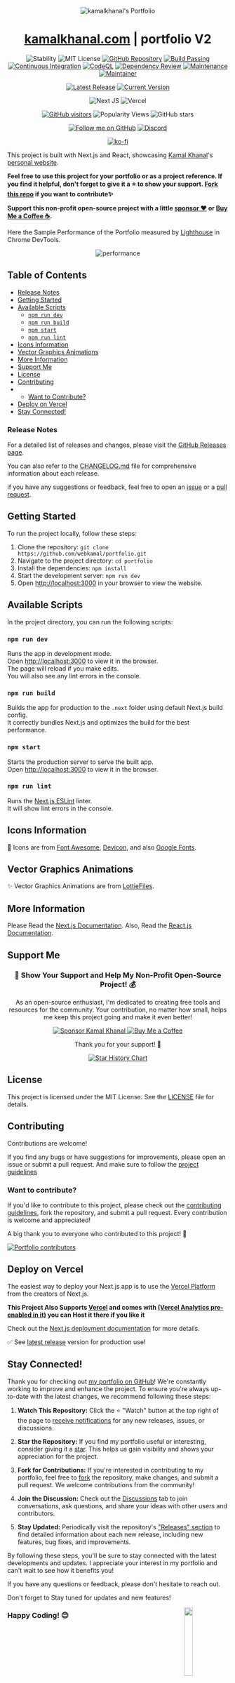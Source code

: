 <p align="center">
  <img src="https://raw.githubusercontent.com/webkamal/portfolio/refs/heads/main/public/img/screenshot-kk.png"  alt="kamalkhanal's Portfolio"/>
</p>

<div align="center">
  <h1><a href="https://kamalkhanal.com/">kamalkhanal.com</a> | portfolio V2</h1>
  
![Stability](https://img.shields.io/badge/stability-good-blue.svg) ![MIT License](https://img.shields.io/badge/license-MIT-green)
[![GitHub Repository](https://img.shields.io/badge/GitHub-Repository-blue)](https://github.com/webkamal/portfolio)
[![Build Passing](https://badge.buildkite.com/sample.svg?status=passing)](https://github.com/webkamal/portfolio)
[![Continuous Integration](https://github.com/webkamal/portfolio/actions/workflows/prettier.yml/badge.svg)](https://github.com/webkamal/portfolio/actions/workflows/prettier.yml)
[![CodeQL](https://github.com/webkamal/portfolio/actions/workflows/codeql.yml/badge.svg)](https://github.com/webkamal/portfolio/actions/workflows/codeql.yml)
[![Dependency Review](https://github.com/webkamal/portfolio/actions/workflows/dependency-review.yml/badge.svg)](https://github.com/webkamal/portfolio/actions/workflows/dependency-review.yml)
[![Maintenance](https://img.shields.io/badge/Maintained%3F-yes-green.svg)](https://GitHub.com/webkamal/portfolio)
[![Maintainer](https://img.shields.io/badge/maintainer-webkamal-blue)](https://GitHub.com/webkamal)

[![Latest Release](https://img.shields.io/github/release/webkamal/portfolio.svg)](https://github.com/webkamal/portfolio/releases/latest)
[![Current Version](https://img.shields.io/badge/Current%20Version-v2.0.1-blue.svg)](https://github.com/webkamal/portfolio/releases/tag/v2.0.1)

![Next JS](https://img.shields.io/badge/Next-black?style=for-the-badge&logo=next.js&logoColor=white)
![Vercel](https://img.shields.io/badge/Vercel-000000?style=for-the-badge&logo=vercel&logoColor=white)

[![GitHub visitors](https://img.shields.io/github/contributors/webkamal/portfolio.svg)](https://github.com/webkamal/portfolio/graphs/contributors)
![Popularity Views](https://komarev.com/ghpvc/?username=webkamal&style=flat&label=Popularity)
![GitHub stars](https://img.shields.io/github/stars/webkamal/portfolio.svg?style=social&label=Stars)

[![Follow me on GitHub](https://img.shields.io/github/followers/muhammad-fiaz?label=Follow&style=social)](https://github.com/webkamal)
[![Discord](https://img.shields.io/badge/Discord-Join%20us-7289DA?logo=discord&style=flat-square)](https://discord.gg/mXMhy2EX)

[![ko-fi](https://ko-fi.com/img/githubbutton_sm.svg)](https://ko-fi.com/webkamal)

</div>

This project is built with Next.js and React, showcasing [Kamal Khanal](https://github.com/webkamal/)'s [personal website](https://kamalkhanal.com/).

**Feel free to use this project for your portfolio or as a project reference. If you find it helpful, don't forget to give it a ⭐️ to show your support. [Fork this repo](https://github.com/webkamal/portfolio/fork) if you want to contribute✨**

**Support this non-profit open-source project with a little [sponsor ❤️](https://github.com/sponsors/webkamal) or [Buy Me a Coffee ☕](https://buymecoffee.com/webkamal).**

Here the Sample Performance of the Portfolio measured by [Lighthouse](https://developers.google.com/web/tools/lighthouse) in Chrome DevTools.

<p align="center">
  <img src="https://github.com/user-attachments/assets/c08b7d91-6a00-4958-ba10-63eb365d6ad2" alt="performance" />
</p>

## Table of Contents

- [Release Notes](#release-notes)
- [Getting Started](#getting-started)
- [Available Scripts](#available-scripts)
  - [`npm run dev`](#npm-run-dev)
  - [`npm run build`](#npm-run-build)
  - [`npm start`](#npm-start)
  - [`npm run lint`](#npm-run-lint)
- [Icons Information](#icons-information)
- [Vector Graphics Animations](#vector-graphics-animations)
- [More Information](#more-information)
- [Support Me](#support-me)
- [License](#license)
- [Contributing](#contributing)
- - [Want to Contribute?](#want-to-contribute)
- [Deploy on Vercel](#deploy-on-vercel)
- [Stay Connected!](#stay-connected)

### Release Notes

For a detailed list of releases and changes, please visit the [GitHub Releases page](https://github.com/webkamal/portfolio/releases).

You can also refer to the [CHANGELOG.md](./CHANGELOG.md) file for comprehensive information about each release.

if you have any suggestions or feedback, feel free to open an [issue](https://github.com/webkamal/portfolio/issues) or a [pull request](https://github.com/webkamal/portfolio/pulls).

## Getting Started

To run the project locally, follow these steps:

1. Clone the repository: `git clone https://github.com/webkamal/portfolio.git`
2. Navigate to the project directory: `cd portfolio`
3. Install the dependencies: `npm install`
4. Start the development server: `npm run dev`
5. Open [http://localhost:3000](http://localhost:3000) in your browser to view the website.

## Available Scripts

In the project directory, you can run the following scripts:

### `npm run dev`

Runs the app in development mode.\
Open [http://localhost:3000](http://localhost:3000) to view it in the browser.\
The page will reload if you make edits.\
You will also see any lint errors in the console.

### `npm run build`

Builds the app for production to the `.next` folder using default Next.js build config.\
It correctly bundles Next.js and optimizes the build for the best performance.

### `npm start`

Starts the production server to serve the built app.\
Open [http://localhost:3000](http://localhost:3000) to view it in the browser.

### `npm run lint`

Runs the [Next.js ESLint](https://nextjs.org/docs/basic-features/eslint) linter.\
It will show lint errors in the console.

## Icons Information

💖 Icons are from [Font Awesome](https://fontawesome.com/), [Devicon](https://devicon.dev/),
and also [Google Fonts](https://fonts.google.com/icons).

## Vector Graphics Animations

✨ Vector Graphics Animations are from [LottieFiles](https://lottiefiles.com/).

## More Information

Please Read the [Next.js Documentation](https://nextjs.org/docs/getting-started).
Also, Read the [React.js Documentation](https://reactjs.org/docs/getting-started.html).

## Support Me

<div align="center">

<h3>💖 Show Your Support and Help My Non-Profit Open-Source Project! 💰</h3>

<p>As an open-source enthusiast, I'm dedicated to creating free tools and resources for the community. Your contribution, no matter how small, helps me keep this project going and make it even better!</p>

<div>
  <a href="https://github.com/sponsors/webkamal" target="_blank">
    <img src="https://img.shields.io/badge/Sponsor-%231EAEDB.svg?&style=for-the-badge&logo=GitHub-Sponsors&logoColor=white" alt="Sponsor Kamal Khanal" />
  </a>
  <a href="https://buymecoffee.com/webkamal" target="_blank">
    <img src="https://img.shields.io/badge/Buy%20Me%20A%20Coffee-%23FF813F.svg?&style=for-the-badge&logo=buy-me-a-coffee&logoColor=white" alt="Buy Me a Coffee" />
  </a>
</div>
<p>Thank you for your support! 🙏</p>

</div>

<div align="center">

[![Star History Chart](https://api.star-history.com/svg?repos=webkamal/portfolio&type=Date)](https://github.com/webkamal/portfolio/)

</div>

## License

This project is licensed under the MIT License. See the [LICENSE](https://github.com/webkamal/portfolio/blob/main/LICENSE.md) file for details.

## Contributing

Contributions are welcome!

If you find any bugs or have suggestions for improvements, please open an issue or submit a pull request.
And make sure to follow the [project guidelines](CODE_OF_CONDUCT.md)

### Want to contribute?

If you'd like to contribute to this project, please check out the [contributing guidelines](CONTRIBUTING.md), fork the repository, and submit a pull request. Every contribution is welcome and appreciated!

A big thank you to everyone who contributed to this project! 💖

[![Portfolio contributors](https://contrib.rocks/image?repo=webkamal/portfolio&max=2000)](https://github.com/webkamal/portfolio/graphs/contributors)

## Deploy on Vercel

The easiest way to deploy your Next.js app is to use the [Vercel Platform](https://vercel.com/new?utm_medium=default-template&filter=next.js&utm_source=create-next-app&utm_campaign=create-next-app-readme) from the creators of Next.js.

**This Project Also Supports [Vercel](https://vercel.com/dashboard) and comes with [(Vercel Analytics pre-enabled in it)](https://vercel.com/analytics) you can Host it there if you like it**

Check out the [Next.js deployment documentation](https://nextjs.org/docs/deployment) for more details.

✅ See [latest release](https://github.com/webkamal/portfolio/releases/latest) version for production use!

## Stay Connected!

Thank you for checking out [my portfolio on GitHub](https://github.com/webkamal/portfolio)! We're constantly working to improve and enhance the project. To ensure you're always up-to-date with the latest changes, we recommend following these steps:

1. **Watch This Repository:** Click the ⭐️ "Watch" button at the top right of the page to [receive notifications](https://docs.github.com/en/account-and-profile/managing-subscriptions-and-notifications-on-github/watching-and-unwatching-repositories) for any new releases, issues, or discussions.

2. **Star the Repository:** If you find my portfolio useful or interesting, consider giving it a [star](https://github.com/webkamal/portfolio/stargazers). This helps us gain visibility and shows your appreciation for the project.

3. **Fork for Contributions:** If you're interested in contributing to my portfolio, feel free to [fork](https://github.com/webkamal/portfolio/fork) the repository, make changes, and submit a pull request. We welcome contributions from the community!

4. **Join the Discussion:** Check out the [Discussions](https://github.com/webkamal/portfolio/discussions) tab to join conversations, ask questions, and share your ideas with other users and contributors.

5. **Stay Updated:** Periodically visit the repository's ["Releases" section](https://github.com/webkamal/portfolio/releases) to find detailed information about each new release, including new features, bug fixes, and improvements.

By following these steps, you'll be sure to stay connected with the latest developments and updates. I appreciate your interest in my portfolio and can't wait to see how it benefits you!

If you have any questions or feedback, please don't hesitate to reach out.

Don't forget to Stay tuned for updates and new features!

  <img   align="right" src="https://private-user-images.githubusercontent.com/75434191/274606852-ed52c517-611e-4647-9b35-acd001a287b9.gif" width="20%" />

### Happy Coding! 😊
